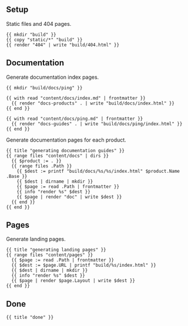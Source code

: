 ## Setup

Static files and 404 pages.

```
{{ mkdir "build" }}
{{ copy "static/*" "build" }}
{{ render "404" | write "build/404.html" }}
```

## Documentation

Generate documentation index pages.

```
{{ mkdir "build/docs/ping" }}

{{ with read "content/docs/index.md" | frontmatter }}
  {{ render "docs-products" . | write "build/docs/index.html" }}
{{ end }}

{{ with read "content/docs/ping.md" | frontmatter }}
  {{ render "docs-guides" . | write "build/docs/ping/index.html" }}
{{ end }}
```

Generate documentation pages for each product.

```
{{ title "generating documentation guides" }}
{{ range files "content/docs" | dirs }}
  {{ $product := . }}
  {{ range files .Path }}
    {{ $dest := printf "build/docs/%s/%s/index.html" $product.Name .Base }}
    {{ $dest | dirname | mkdir }}
    {{ $page := read .Path | frontmatter }}
    {{ info "render %s" $dest }}
    {{ $page | render "doc" | write $dest }}
  {{ end }}
{{ end }}
```

## Pages

Generate landing pages.

```
{{ title "generating landing pages" }}
{{ range files "content/pages" }}
  {{ $page := read .Path | frontmatter }}
  {{ $dest := $page.URL | printf "build/%s/index.html" }}
  {{ $dest | dirname | mkdir }}
  {{ info "render %s" $dest }}
  {{ $page | render $page.Layout | write $dest }}
{{ end }}
```

## Done

```
{{ title "done" }}
```
